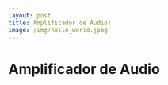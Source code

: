 ```yaml
---
layout: post
title: Amplificador de Audio!
image: /img/hello_world.jpeg
---
```

# Amplificador de Audio